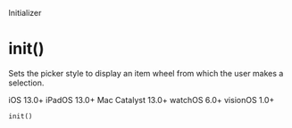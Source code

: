 Initializer

# init()

Sets the picker style to display an item wheel from which the user makes a
selection.

iOS 13.0+  iPadOS 13.0+  Mac Catalyst 13.0+  watchOS 6.0+  visionOS 1.0+

    
    
    init()


